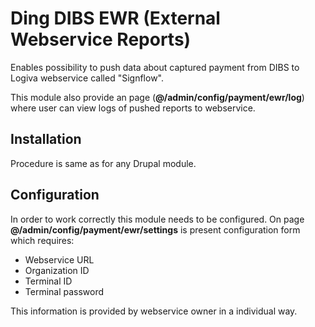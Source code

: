 # Ding DIBS EWR (External Webservice Reports)
Enables possibility to push data about captured payment from DIBS to Logiva webservice called "Signflow".

This module also provide an page (**@/admin/config/payment/ewr/log**) where user can view logs of pushed reports to webservice.
 
## Installation
Procedure is same as for any Drupal module.

## Configuration
In order to work correctly this module needs to be configured. On page **@/admin/config/payment/ewr/settings** is present
configuration form which requires:
+ Webservice URL
+ Organization ID
+ Terminal ID
+ Terminal password

This information is provided by webservice owner in a individual way.
 

